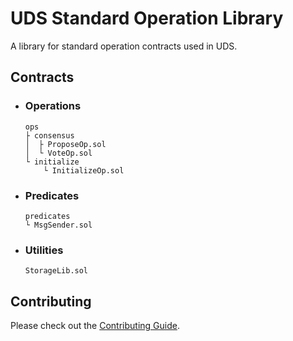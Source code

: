 # UDS Standard Operation Library

A library for standard operation contracts used in UDS.

## Contracts
- ### Operations
    ```
    ops
    ├ consensus
    │  ├ ProposeOp.sol
    │  └ VoteOp.sol
    └ initialize
        └ InitializeOp.sol
    ```

- ### Predicates
    ```
    predicates
    └ MsgSender.sol
    ```

- ### Utilities
    ```
    StorageLib.sol
    ```

## Contributing
Please check out the [Contributing Guide](./CONTRIBUTING.md).
